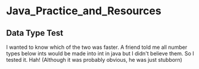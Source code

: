 <h1>Java_Practice_and_Resources</h1>

<h2>Data Type Test</h2>
<p>I wanted to know which of the two was faster. 
A friend told me all number types below ints would be made into int in java
but I didn't believe them. So I tested it.
Hah! (Although it was probably obvious, he was just stubborn)</p>
